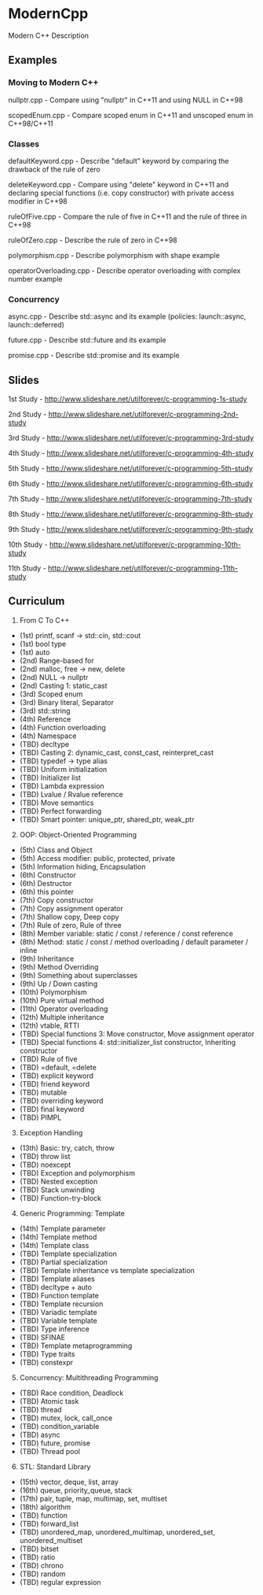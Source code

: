# ModernCpp
Modern C++ Description

## Examples

### Moving to Modern C++
nullptr.cpp - Compare using "nullptr" in C++11 and using NULL in C++98

scopedEnum.cpp - Compare scoped enum in C++11 and unscoped enum in C++98/C++11

### Classes
defaultKeyword.cpp - Describe "default" keyword by comparing the drawback of the rule of zero

deleteKeyword.cpp - Compare using "delete" keyword in C++11 and declaring special functions (i.e. copy constructor) with private access modifier in C++98

ruleOfFive.cpp - Compare the rule of five in C++11 and the rule of three in C++98

ruleOfZero.cpp - Describe the rule of zero in C++98

polymorphism.cpp - Describe polymorphism with shape example

operatorOverloading.cpp - Describe operator overloading with complex number example

### Concurrency
async.cpp - Describe std::async and its example (policies: launch::async, launch::deferred)

future.cpp - Describe std::future and its example

promise.cpp - Describe std::promise and its example

## Slides
1st Study - http://www.slideshare.net/utilforever/c-programming-1s-study

2nd Study - http://www.slideshare.net/utilforever/c-programming-2nd-study

3rd Study - http://www.slideshare.net/utilforever/c-programming-3rd-study

4th Study - http://www.slideshare.net/utilforever/c-programming-4th-study

5th Study - http://www.slideshare.net/utilforever/c-programming-5th-study

6th Study - http://www.slideshare.net/utilforever/c-programming-6th-study

7th Study - http://www.slideshare.net/utilforever/c-programming-7th-study

8th Study - http://www.slideshare.net/utilforever/c-programming-8th-study

9th Study - http://www.slideshare.net/utilforever/c-programming-9th-study

10th Study - http://www.slideshare.net/utilforever/c-programming-10th-study

11th Study - http://www.slideshare.net/utilforever/c-programming-11th-study

## Curriculum
1. From C To C++
  - (1st) printf, scanf -> std::cin, std::cout
  - (1st) bool type
  - (1st) auto
  - (2nd) Range-based for
  - (2nd) malloc, free -> new, delete
  - (2nd) NULL -> nullptr
  - (2nd) Casting 1: static_cast 
  - (3rd) Scoped enum
  - (3rd) Binary literal, Separator
  - (3rd) std::string 
  - (4th) Reference
  - (4th) Function overloading
  - (4th) Namespace
  - (TBD) decltype
  - (TBD) Casting 2: dynamic_cast, const_cast, reinterpret_cast
  - (TBD) typedef -> type alias
  - (TBD) Uniform initialization
  - (TBD) Initializer list
  - (TBD) Lambda expression
  - (TBD) Lvalue / Rvalue reference
  - (TBD) Move semantics
  - (TBD) Perfect forwarding
  - (TBD) Smart pointer: unique_ptr, shared_ptr, weak_ptr
2. OOP: Object-Oriented Programming
  - (5th) Class and Object
  - (5th) Access modifier: public, protected, private
  - (5th) Information hiding, Encapsulation
  - (6th) Constructor
  - (6th) Destructor
  - (6th) this pointer
  - (7th) Copy constructor
  - (7th) Copy assignment operator
  - (7th) Shallow copy, Deep copy
  - (7th) Rule of zero, Rule of three
  - (8th) Member variable: static / const / reference / const reference
  - (8th) Method: static / const / method overloading / default parameter / inline
  - (9th) Inheritance
  - (9th) Method Overriding
  - (9th) Something about superclasses
  - (9th) Up / Down casting
  - (10th) Polymorphism
  - (10th) Pure virtual method
  - (11th) Operator overloading
  - (12th) Multiple inheritance
  - (12th) vtable, RTTI
  - (TBD) Special functions 3: Move constructor, Move assignment operator
  - (TBD) Special functions 4: std::initializer_list constructor, Inheriting constructor
  - (TBD) Rule of five
  - (TBD) =default, =delete 
  - (TBD) explicit keyword
  - (TBD) friend keyword
  - (TBD) mutable
  - (TBD) overriding keyword
  - (TBD) final keyword
  - (TBD) PIMPL
3. Exception Handling
  - (13th) Basic: try, catch, throw
  - (TBD) throw list
  - (TBD) noexcept
  - (TBD) Exception and polymorphism
  - (TBD) Nested exception
  - (TBD) Stack unwinding
  - (TBD) Function-try-block
4. Generic Programming: Template
  - (14th) Template parameter
  - (14th) Template method
  - (14th) Template class
  - (TBD) Template specialization
  - (TBD) Partial specialization
  - (TBD) Template inheritance vs template specialization
  - (TBD) Template aliases
  - (TBD) decltype + auto
  - (TBD) Function template
  - (TBD) Template recursion
  - (TBD) Variadic template
  - (TBD) Variable template
  - (TBD) Type inference
  - (TBD) SFINAE
  - (TBD) Template metaprogramming
  - (TBD) Type traits
  - (TBD) constexpr
5. Concurrency: Multithreading Programming
  - (TBD) Race condition, Deadlock
  - (TBD) Atomic task
  - (TBD) thread
  - (TBD) mutex, lock, call_once
  - (TBD) condition_variable
  - (TBD) async
  - (TBD) future, promise
  - (TBD) Thread pool
6. STL: Standard Library
  - (15th) vector, deque, list, array
  - (16th) queue, priority_queue, stack
  - (17th) pair, tuple, map, multimap, set, multiset
  - (18th) algorithm
  - (TBD) function
  - (TBD) forward_list
  - (TBD) unordered_map, unordered_multimap, unordered_set, unordered_multiset
  - (TBD) bitset
  - (TBD) ratio
  - (TBD) chrono
  - (TBD) random
  - (TBD) regular expression
